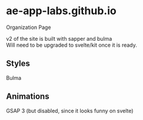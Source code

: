 # ae-app-labs.github.io
Organization Page

v2 of the site is built with sapper and bulma  
Will need to be upgraded to svelte/kit once it is ready.

## Styles
Bulma  

## Animations
GSAP 3 (but disabled, since it looks funny on svelte)